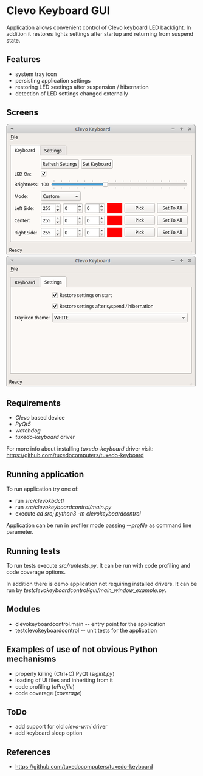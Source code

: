 # Clevo Keyboard GUI

Application allows convenient control of Clevo keyboard LED backlight. In addition it 
restores lights settings after startup and returning from suspend state.


## Features
- system tray icon
- persisting application settings
- restoring LED seetings after suspension / hibernation
- detection of LED settings changed externally


## Screens

![Keyboard settings](doc/app-screen-device.png "Keyboard settings")
![Application settings](doc/app-screen-settings.png "Application settings")


## Requirements
- *Clevo* based device
- *PyQt5*
- *watchdog*
- *tuxedo-keyboard* driver

For more info about installing *tuxedo-keyboard* driver visit:
https://github.com/tuxedocomputers/tuxedo-keyboard


## Running application

To run application try one of:
- run *src/clevokbdctl*
- run *src/clevokeyboardcontrol/main.py* 
- execute *cd src; python3 -m clevokeyboardcontrol*

Application can be run in profiler mode passing *--profile* as command line parameter. 


## Running tests

To run tests execute *src/runtests.py*. It can be run with code profiling 
and code coverage options.

In addition there is demo application not requiring installed drivers. It 
can be run by *testclevokeyboardcontrol/gui/main_window_example.py*.


## Modules
- clevokeyboardcontrol.main -- entry point for the application
- testclevokeyboardcontrol -- unit tests for the application


## Examples of use of not obvious Python mechanisms
- properly killing (Ctrl+C) PyQt (*sigint.py*)
- loading of UI files and inheriting from it
- code profiling (*cProfile*)
- code coverage (*coverage*)


## ToDo
- add support for old *clevo-wmi* driver
- add keyboard sleep option


## References
- https://github.com/tuxedocomputers/tuxedo-keyboard


